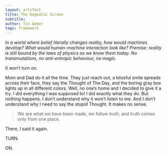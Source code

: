 ```yaml
---
layout: artifact
title: The Dogmatic Screen
subtitle:
author: Tin Geber
tags: framework
---
```


_In a world where belief literally changes reality, how would machines develop? What would human-machine interaction look like?
Premise: reality is still bound by the laws of physics as we know them today. No transmutations, no anti-entropic behaviour, no magic._

It won’t turn on.

Mom and Dad do it all the time. They just reach out, a blissful smile spreads across their face, they say the Thought of The Day, and the boring gray box lights up in all different colors.
Well, no one’s home and I decided to give it a try. I did everything I was supposed to! I did exactly what they do. But nothing happens. I don’t understand why it won’t listen to me. And I don’t understand why I need to say the stupid Thought. It makes no sense. 

> We are what we have been made, we follow truth, and truth comes only from one place.

There, I said it again.

TURN.

ON.
